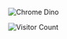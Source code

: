 ![Chrome Dino](https://mir-s3-cdn-cf.behance.net/project_modules/max_1200/4ff07986208593.5d9a654e92f36.gif)

![Visitor Count](https://profile-counter.glitch.me/rajatshukla009/count.svg)
